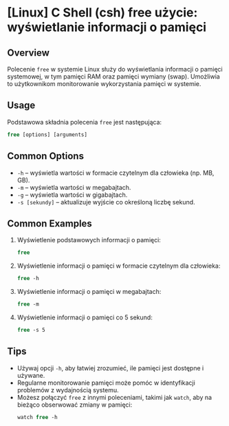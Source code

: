 # [Linux] C Shell (csh) free użycie: wyświetlanie informacji o pamięci

## Overview
Polecenie `free` w systemie Linux służy do wyświetlania informacji o pamięci systemowej, w tym pamięci RAM oraz pamięci wymiany (swap). Umożliwia to użytkownikom monitorowanie wykorzystania pamięci w systemie.

## Usage
Podstawowa składnia polecenia `free` jest następująca:

```csh
free [options] [arguments]
```

## Common Options
- `-h` – wyświetla wartości w formacie czytelnym dla człowieka (np. MB, GB).
- `-m` – wyświetla wartości w megabajtach.
- `-g` – wyświetla wartości w gigabajtach.
- `-s [sekundy]` – aktualizuje wyjście co określoną liczbę sekund.

## Common Examples
1. Wyświetlenie podstawowych informacji o pamięci:
   ```csh
   free
   ```

2. Wyświetlenie informacji o pamięci w formacie czytelnym dla człowieka:
   ```csh
   free -h
   ```

3. Wyświetlenie informacji o pamięci w megabajtach:
   ```csh
   free -m
   ```

4. Wyświetlenie informacji o pamięci co 5 sekund:
   ```csh
   free -s 5
   ```

## Tips
- Używaj opcji `-h`, aby łatwiej zrozumieć, ile pamięci jest dostępne i używane.
- Regularne monitorowanie pamięci może pomóc w identyfikacji problemów z wydajnością systemu.
- Możesz połączyć `free` z innymi poleceniami, takimi jak `watch`, aby na bieżąco obserwować zmiany w pamięci:
   ```csh
   watch free -h
   ```
